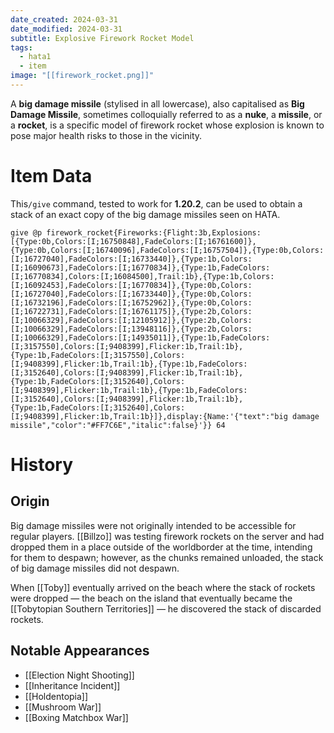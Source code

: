 ```yaml
---
date_created: 2024-03-31
date_modified: 2024-03-31
subtitle: Explosive Firework Rocket Model
tags:
  - hata1
  - item
image: "[[firework_rocket.png]]"
---
```


A **big damage missile** (stylised in all lowercase), also capitalised as **Big Damage Missile**, sometimes colloquially referred to as a **nuke**, a **missile**, or a **rocket**, is a specific model of firework rocket whose explosion is known to pose major health risks to those in the vicinity.

# Item Data

This`/give` command, tested to work for **1.20.2**, can be used to obtain a stack of an exact copy of the big damage missiles seen on HATA.

```mcfunction
give @p firework_rocket{Fireworks:{Flight:3b,Explosions:[{Type:0b,Colors:[I;16750848],FadeColors:[I;16761600]},{Type:0b,Colors:[I;16740096],FadeColors:[I;16757504]},{Type:0b,Colors:[I;16727040],FadeColors:[I;16733440]},{Type:1b,Colors:[I;16090673],FadeColors:[I;16770834]},{Type:1b,FadeColors:[I;16770834],Colors:[I;16084500],Trail:1b},{Type:1b,Colors:[I;16092453],FadeColors:[I;16770834]},{Type:0b,Colors:[I;16727040],FadeColors:[I;16733440]},{Type:0b,Colors:[I;16732196],FadeColors:[I;16752962]},{Type:0b,Colors:[I;16722731],FadeColors:[I;16761175]},{Type:2b,Colors:[I;10066329],FadeColors:[I;12105912]},{Type:2b,Colors:[I;10066329],FadeColors:[I;13948116]},{Type:2b,Colors:[I;10066329],FadeColors:[I;14935011]},{Type:1b,FadeColors:[I;3157550],Colors:[I;9408399],Flicker:1b,Trail:1b},{Type:1b,FadeColors:[I;3157550],Colors:[I;9408399],Flicker:1b,Trail:1b},{Type:1b,FadeColors:[I;3152640],Colors:[I;9408399],Flicker:1b,Trail:1b},{Type:1b,FadeColors:[I;3152640],Colors:[I;9408399],Flicker:1b,Trail:1b},{Type:1b,FadeColors:[I;3152640],Colors:[I;9408399],Flicker:1b,Trail:1b},{Type:1b,FadeColors:[I;3152640],Colors:[I;9408399],Flicker:1b,Trail:1b}]},display:{Name:'{"text":"big damage missile","color":"#FF7C6E","italic":false}'}} 64
```

# History

## Origin

Big damage missiles were not originally intended to be accessible for regular players. [[Billzo]] was testing firework rockets on the server and had dropped them in a place outside of the worldborder at the time, intending for them to despawn; however, as the chunks remained unloaded, the stack of big damage missiles did not despawn.

When [[Toby]] eventually arrived on the beach where the stack of rockets were dropped — the beach on the island that eventually became the [[Tobytopian Southern Territories]] — he discovered the stack of discarded rockets.

## Notable Appearances

- [[Election Night Shooting]]
- [[Inheritance Incident]]
- [[Holdentopia]]
- [[Mushroom War]]
- [[Boxing Matchbox War]]